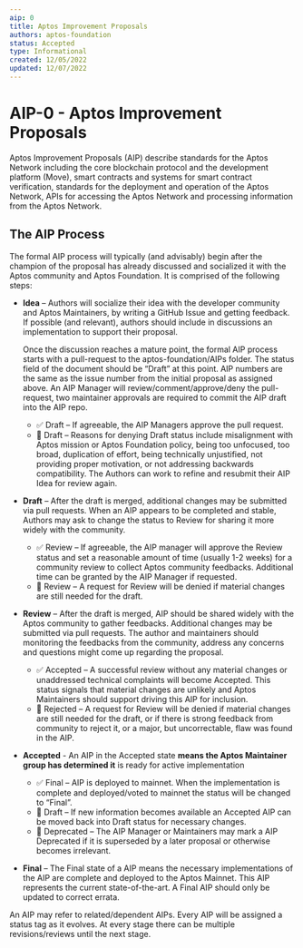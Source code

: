 ```yaml
---
aip: 0
title: Aptos Improvement Proposals
authors: aptos-foundation
status: Accepted
type: Informational
created: 12/05/2022
updated: 12/07/2022
---
```


# AIP-0 - Aptos Improvement Proposals
Aptos Improvement Proposals (AIP) describe standards for the Aptos Network including the core blockchain protocol and the development platform (Move), smart contracts and systems for smart contract verification, standards for the deployment and operation of the Aptos Network, APIs for accessing the Aptos Network and processing information from the Aptos Network.

## The AIP Process

The formal AIP process will typically (and advisably) begin after the champion of the proposal has already discussed and socialized it with the Aptos community and Aptos Foundation. It is comprised of the following steps:

  * **Idea** – Authors will socialize their idea with the developer community and Aptos Maintainers, by writing a GitHub Issue and getting feedback. If possible (and relevant), authors should include in discussions an implementation to support their proposal.

    Once the discussion reaches a mature point, the formal AIP process starts with a pull-request to the aptos-foundation/AIPs folder. The status field of the document should be “Draft” at this point. AIP numbers are the same as the issue number from the initial proposal as assigned above. An AIP Manager will review/comment/approve/deny the pull-request, two maintainer approvals are required to commit the AIP draft into the AIP repo.

    * ✅ Draft – If agreeable, the AIP Managers approve the pull request.
    * 🛑 Draft – Reasons for denying Draft status include misalignment with Aptos mission or Aptos Foundation policy, being too unfocused, too broad, duplication of effort, being technically unjustified, not providing proper motivation, or not addressing backwards compatibility. The Authors can work to refine and resubmit their AIP Idea for review again.

  * **Draft** – After the draft is merged, additional changes may be submitted via pull requests. When an AIP appears to be completed and stable, Authors may ask to change the status to Review for sharing it more widely with the community.

    * ✅  Review – If agreeable, the AIP manager will approve the Review status and set a reasonable amount of time (usually 1-2 weeks) for a community review to collect Aptos community feedbacks. Additional time can be granted by the AIP Manager if requested.
    * 🛑  Review – A request for Review will be denied if material changes are still needed for the draft.

  * **Review** – After the draft is merged, AIP should be shared widely with the Aptos community to gather feedbacks. Additional changes may be submitted via pull requests. The author and maintainers should monitoring the feedbacks from the community, address any concerns and questions might come up regarding the proposal.

    * ✅  Accepted – A successful review without any material changes or unaddressed technical complaints will become Accepted. This status signals that material changes are unlikely and Aptos Maintainers should support driving this AIP for inclusion.
    * 🛑  Rejected – A request for Review will be denied if material changes are still needed for the draft, or if there is strong feedback from community to reject it, or a major, but uncorrectable, flaw was found in the AIP.

  * **Accepted** - An AIP in the Accepted state **means the Aptos Maintainer group has determined it** is ready for active implementation

    * ✅  Final – AIP is deployed to mainnet. When the implementation is complete and deployed/voted to mainnet the status will be changed to “Final”.
    * 🛑  Draft – If new information becomes available an Accepted AIP can be moved back into Draft status for necessary changes.
    * 🛑  Deprecated – The AIP Manager or Maintainers may mark a AIP Deprecated if it is superseded by a later proposal or otherwise becomes irrelevant.

  * **Final** – The Final state of a AIP means the necessary implementations of the AIP are complete and deployed to the Aptos Mainnet. This AIP represents the current state-of-the-art. A Final AIP should only be updated to correct errata.

An AIP may refer to related/dependent AIPs. Every AIP will be assigned a status tag as it evolves. At every stage there can be multiple revisions/reviews until the next stage.
